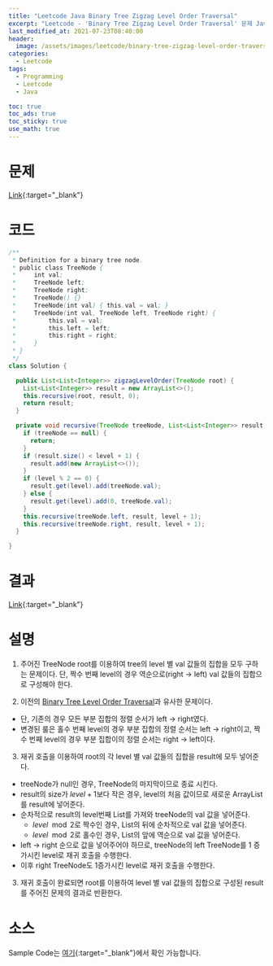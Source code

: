 ```yaml
---
title: "Leetcode Java Binary Tree Zigzag Level Order Traversal"
excerpt: "Leetcode - 'Binary Tree Zigzag Level Order Traversal' 문제 Java 풀이"
last_modified_at: 2021-07-23T08:40:00
header:
  image: /assets/images/leetcode/binary-tree-zigzag-level-order-traversal.png
categories:
  - Leetcode
tags:
  - Programming
  - Leetcode
  - Java

toc: true
toc_ads: true
toc_sticky: true
use_math: true
---
```

# 문제
[Link](https://leetcode.com/problems/binary-tree-zigzag-level-order-traversal/){:target="_blank"}

# 코드
```java
/**
 * Definition for a binary tree node.
 * public class TreeNode {
 *     int val;
 *     TreeNode left;
 *     TreeNode right;
 *     TreeNode() {}
 *     TreeNode(int val) { this.val = val; }
 *     TreeNode(int val, TreeNode left, TreeNode right) {
 *         this.val = val;
 *         this.left = left;
 *         this.right = right;
 *     }
 * }
 */
class Solution {

  public List<List<Integer>> zigzagLevelOrder(TreeNode root) {
    List<List<Integer>> result = new ArrayList<>();
    this.recursive(root, result, 0);
    return result;
  }

  private void recursive(TreeNode treeNode, List<List<Integer>> result, int level) {
    if (treeNode == null) {
      return;
    }
    if (result.size() < level + 1) {
      result.add(new ArrayList<>());
    }
    if (level % 2 == 0) {
      result.get(level).add(treeNode.val);
    } else {
      result.get(level).add(0, treeNode.val);
    }
    this.recursive(treeNode.left, result, level + 1);
    this.recursive(treeNode.right, result, level + 1);
  }

}
```

# 결과
[Link](https://leetcode.com/submissions/detail/526784911/){:target="_blank"}

# 설명
1. 주어진 TreeNode root를 이용하여 tree의 level 별 val 값들의 집합을 모두 구하는 문제이다. 단, 짝수 번째 level의 경우 역순으로(right -> left) val 값들의 집합으로 구성해야 한다.

2. 이전의 [Binary Tree Level Order Traversal](../binary-tree-level-order-traversal)과 유사한 문제이다.
- 단, 기존의 경우 모든 부분 집합의 정렬 순서가 left -> right였다.
- 변경된 룰은 홀수 번째 level의 경우 부분 집합의 정렬 순서는 left -> right이고, 짝수 번째 level의 경우 부분 집합이의 정렬 순서는 right -> left이다.

3. 재귀 호출을 이용하여 root의 각 level 별 val 값들의 집합을 result에 모두 넣어준다.
- treeNode가 null인 경우, TreeNode의 마지막이므로 종료 시킨다.
- result의 size가 $level + 1$보다 작은 경우, level의 처음 값이므로 새로운 ArrayList를 result에 넣어준다.
- 순차적으로 result의 level번째 List를 가져와 treeNode의 val 값을 넣어준다.
  - $level \mod 2$로 짝수인 경우, List의 뒤에 순차적으로 val 값을 넣어준다.
  - $level \mod 2$로 홀수인 경우, List의 앞에 역순으로 val 값을 넣어준다.
- left -> right 순으로 값을 넣어주어야 하므로, treeNode의 left TreeNode를 1 증가시킨 level로 재귀 호출을 수행한다.
- 이후 right TreeNode도 1증가시킨 level로 재귀 호출을 수행한다.

3. 재귀 호출이 완료되면 root를 이용하여 level 별 val 값들의 집합으로 구성된 result를 주어진 문제의 결과로 반환한다.

# 소스
Sample Code는 [여기](https://github.com/GracefulSoul/leetcode/blob/master/src/main/java/gracefulsoul/problems/BinaryTreeZigzagLevelOrderTraversal.java){:target="_blank"}에서 확인 가능합니다.